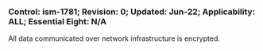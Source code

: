 ### Control: ism-1781; Revision: 0; Updated: Jun-22; Applicability: ALL; Essential Eight: N/A
<p>All data communicated over network infrastructure is encrypted.</p>